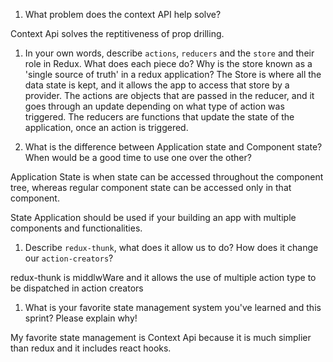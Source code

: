1. What problem does the context API help solve?

Context Api solves the reptitiveness of prop drilling.

1. In your own words, describe `actions`, `reducers` and the `store` and their role in Redux. What does each piece do? Why is the store known as a 'single source of truth' in a redux application?
The Store is where all the data state is kept, and it allows the app to access that store by a provider.
The actions are objects that are passed in the reducer, and it goes through an update depending on what type of action was triggered.
The reducers are functions that update the state of the application, once an action is triggered.


1. What is the difference between Application state and Component state? When would be a good time to use one over the other?

Application State is when state can be accessed throughout the component tree, whereas regular component state can be accessed only in that component.

State Application should be used if your building an app with multiple components and functionalities.  


1. Describe `redux-thunk`, what does it allow us to do? How does it change our `action-creators`?

redux-thunk is middlwWare and it allows the use of multiple action type to be dispatched in action creators

1. What is your favorite state management system you've learned and this sprint? Please explain why!

My favorite state management is Context Api because it is much simplier than redux and it includes react hooks. 